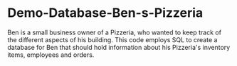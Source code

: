 # Demo-Database-Ben-s-Pizzeria

Ben is a small business owner of a Pizzeria, who wanted to keep track of the different aspects of his building.
This code employs SQL to create a database for Ben that should hold information about his Pizzeria's inventory items, employees and orders.

